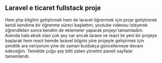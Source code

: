
## Laravel e ticaret fullstack proje 

Hem php bilgilmi geliştirmek hem de laravel öğrenmek için proje geliştirerek kendi kendime bir öğrenme süreci başlattım, youtube videosu izleyerek öğrendikten sonra kendim de eklemeler yaparak projeyi tamamladım. 
Aslında hala eksik olan çok şey var ancak larave ve react ile yeni bir projeye başlarak hem react hemde laravel bilgimi yine projeyle gelişirmek için şimdilik ara veriyorum yine de zaman buldukça güncellemeye devam edeceğim. 
Temelde çoğu şey bitti zaten yönetim paneli sayfalar tamamlandı. 

<!-- - [Projeyi canlıya aldım buradan önizleyebilirsiniz.](https://laravel.com/docs/routing). -->

